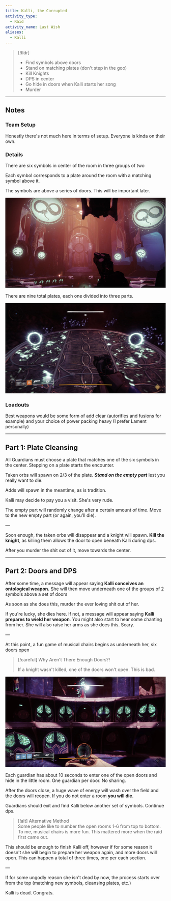 ```yaml
---
title: Kalli, the Corrupted  
activity_type:
  - Raid
activity_name: Last Wish  
aliases:
  - Kalli
---
```


> [!tldr]  
> - Find symbols above doors  
> - Stand on matching plates (don't step in the goo)  
> - Kill Knights  
> - DPS in center  
> - Go hide in doors when Kalli starts her song  
> - Murder  

---  
  

## Notes  

  

### Team Setup  

  
Honestly there's not much here in terms of setup. Everyone is kinda on their own.  
  

### Details  

  
There are six symbols in center of the room in three groups of two  
  
Each symbol corresponds to a plate around the room with a matching symbol above it.  
  
The symbols are above a series of doors. This will be important later.  
  
![Symbols](../../assets/img/LW-Kalli-Symbols.jpg)
  
  
There are nine total plates, each one divided into three parts.  
  
![Plates and Blights](../../assets/img/LW-Kalli-Plate.jpg)
  

### Loadouts  

  
Best weapons would be some form of add clear (autorifles and fusions for example) and your choice of power packing heavy (I prefer Lament personally)  
  
----  
  

## Part 1: Plate Cleansing  

  
All Guardians must choose a plate that matches one of the six symbols in the center. Stepping on a plate starts the encounter.  
  
Taken orbs will spawn on 2/3 of the plate. ***Stand on the empty part*** lest you really want to die.  
  
Adds will spawn in the meantime, as is tradition.  
  
Kalli may decide to pay you a visit. She's very rude.  
  
The empty part will randomly change after a certain amount of time. Move to the new empty part (or again, you'll die).  
  
—  
  
Soon enough, the taken orbs will disappear and a knight will spawn. **Kill the knight**, as killing them allows the door to open beneath Kalli during dps.  
  
After you murder the shit out of it, move towards the center.  
  
----  
  

## Part 2: Doors and DPS  

  
After some time, a message will appear saying **Kalli conceives an ontological weapon.** She will then move underneath one of the groups of 2 symbols above a set of doors  
  
As soon as she does this, murder the ever loving shit out of her.  
  
If you're lucky, she dies here. If not, a message will appear saying **Kalli prepares to wield her weapon**. You might also start to hear some chanting from her. She will also raise her arms as she does this. Scary.  
  
—  
  
At this point, a fun game of musical chairs begins as underneath her, six doors open  

> [!careful] Why Aren't There Enough Doors?!  
>
> If a knight wasn't killed, one of the doors won't open. This is bad.  

![Open Doors](../../assets/img/LW-Kalli-Doors.jpg)
  
  
  
Each guardian has about 10 seconds to enter one of the open doors and hide in the little room. One guardian per door. No sharing.  
  
After the doors close, a huge wave of energy will wash over the field and the doors will reopen. If you do not enter a room **you will die**.  
  
Guardians should exit and find Kalli below another set of symbols. Continue dps.  

> [!alt] Alternative Method  
> Some people like to number the open rooms 1-6 from top to bottom. To me, musical chairs is more fun. This mattered more when the raid first came out.  

This should be enough to finish Kalli off, however if for some reason it doesn't she will begin to prepare her weapon again, and more doors will open. This can happen a total of three times, one per each section.  
  
—  
  
If for some ungodly reason she isn't dead by now, the process starts over from the top (matching new symbols, cleansing plates, etc.)  
  
Kalli is dead. Congrats.  

